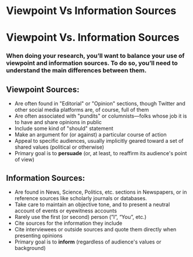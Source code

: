 # Viewpoint Vs Information Sources

# Viewpoint Vs. Information Sources

### When doing your research, you’ll want to balance your use of viewpoint and information sources. To do so, you’ll need to understand the main differences between them.

## **Viewpoint Sources:**

- Are often found in "Editorial" or "Opinion" sections, though Twitter and other social media platforms are, of course, full of them
- Are often associated with "pundits" or columnists—folks whose job it is to have and share opinions in public
- Include some kind of "should" statement
- Make an argument for (or against) a particular course of action
- Appeal to specific audiences, usually implicitly geared toward a set of shared values (political or otherwise)
- Primary goal is to **persuade** (or, at least, to reaffirm its audience's point of view)

## **Information Sources:**

- Are found in News, Science, Politics, etc. sections in Newspapers, or in reference sources like scholarly journals or databases.
- Take care to maintain an objective tone, and to present a neutral account of events or eyewitness accounts
- Rarely use the first (or second) person (”I”, “You”, etc.)
- Cite sources for the information they include
- Cite interviewees or outside sources and quote them directly when presenting opinions
- Primary goal is to **inform** (regardless of audience's values or background)

